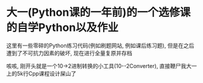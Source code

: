 # 大一(Python课的一年前)的一个选修课的自学Python以及作业

这里有一些零碎的Python练习代码(例如刷题网站, 例如课后练习题), 但是在之后遭到了不可抗力因素的破坏, 现在进行全量复原并存档

咳咳, 刚开头就是一个10->2进制转换的小工具(10--2Converter), 直接鞭尸我大一上的5k行Cpp课程设计屎山了
